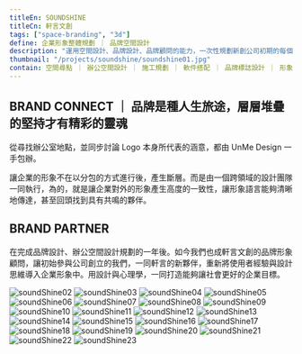 ```yaml
---
titleEn: SOUNDSHINE
titleCn: 軒言文創
tags: ["space-branding", "3d"]
define: 企業形象整體規劃 ｜ 品牌空間設計
description: "運用空間設計、品牌設計、品牌顧問的能力，一次性規劃新創公司初期的每個「品牌接觸點」，讓TA的情緒張力產生共鳴，藉此分享企業該有的品牌願景，是我們一直想呈現的設計整合方式。"
thumbnail: "/projects/soundshine/soundshine01.jpg"
contain: 空間尋點 ｜ 辦公空間設計 ｜ 施工規劃 ｜ 軟件搭配 ｜ 品牌標誌設計 ｜ 形象系統規範 ｜ 氛圍規劃視覺設計 ｜ 企業延伸物設計 ｜ 形象整合
---
```


<section>

## BRAND CONNECT ｜ 品牌是種人生旅途，層層堆疊的堅持才有精彩的靈魂　

從尋找辦公室地點，並同步討論 Logo 本身所代表的涵意，都由 UnMe Design 一手包辦。

讓企業的形象不在以分包的方式進行後，產生斷層。而是由一個跨領域的設計團隊一同執行，為的，就是讓企業對外的形象產生高度的一致性，讓形象語言能夠清晰地傳達，甚至回頭找到具有共鳴的夥伴。

</section>

<section>

## BRAND PARTNER

在完成品牌設計、辦公空間設計規劃的一年後。如今我們也成軒言文創的品牌形象顧問，讓初始參與公司創立的我們，一同軒言的新夥伴，重新將使用者經驗與設計思維導入企業形象中。用設計與心理學，一同打造能夠讓社會更好的企業目標。

</section>

<section>

<img alt="soundShine02" data-src="/projects/soundshine/soundshine02.jpg" />
<img alt="soundShine03" data-src="/projects/soundshine/soundshine03.jpg" />
<img alt="soundShine04" data-src="/projects/soundshine/soundshine04.jpg" />
<img alt="soundShine05" data-src="/projects/soundshine/soundshine05.jpg" />
<img alt="soundShine06" data-src="/projects/soundshine/soundshine06.jpg" />
<img alt="soundShine07" data-src="/projects/soundshine/soundshine07.jpg" />
<img alt="soundShine08" data-src="/projects/soundshine/soundshine08.jpg" />
<img alt="soundShine09" data-src="/projects/soundshine/soundshine09.jpg" />
<img alt="soundShine10" data-src="/projects/soundshine/soundshine10.jpg" />
<img alt="soundShine11" data-src="/projects/soundshine/soundshine11.jpg" />
<img alt="soundShine12" data-src="/projects/soundshine/soundshine12.jpg" />
<img alt="soundShine13" data-src="/projects/soundshine/soundshine13.jpg" />
<img alt="soundShine14" data-src="/projects/soundshine/soundshine14.jpg" />
<img alt="soundShine15" data-src="/projects/soundshine/soundshine15.jpg" />
<img alt="soundShine16" data-src="/projects/soundshine/soundshine16.jpg" />
<img alt="soundShine17" data-src="/projects/soundshine/soundshine17.jpg" />
<img alt="soundShine18" data-src="/projects/soundshine/soundshine18.jpg" />
<img alt="soundShine19" data-src="/projects/soundshine/soundshine19.jpg" />
<img alt="soundShine20" data-src="/projects/soundshine/soundshine20.jpg" />
<img alt="soundShine21" data-src="/projects/soundshine/soundshine21.jpg" />
<img alt="soundShine22" data-src="/projects/soundshine/soundshine22.jpg" />
<img alt="soundShine23" data-src="/projects/soundshine/soundshine23.jpg" />

</section>
